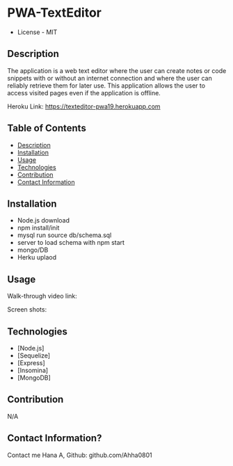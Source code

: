 # PWA-TextEditor

- License - MIT

## Description

The application is a web text editor where the user can create notes or code snippets with or without an internet connection and where the user can reliably retrieve them for later use. This application allows the user to access visited pages even if the application is offline.

Heroku Link: https://texteditor-pwa19.herokuapp.com

## Table of Contents

- [Description](#description)
- [Installation](#installation)
- [Usage](#usage)
- [Technologies](#technologies)
- [Contribution](#contribution)
- [Contact Information](#contact-information)

## Installation

- Node.js download
- npm install/init
- mysql run source db/schema.sql
- server to load schema with npm start
- mongo/DB
- Herku uplaod

## Usage

Walk-through video link:

Screen shots:

## Technologies

- [Node.js]
- [Sequelize]
- [Express]
- [Insomina]
- [MongoDB]

## Contribution

N/A

## Contact Information?

Contact me Hana A,
Github: github.com/Ahha0801
